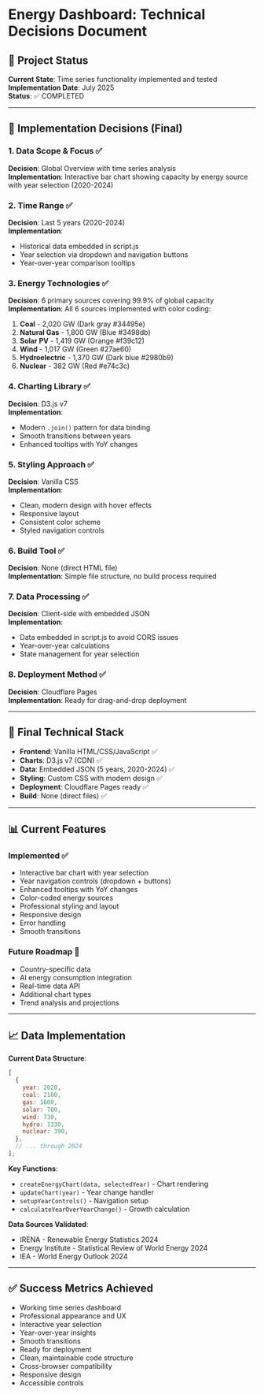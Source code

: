 # Energy Dashboard: Technical Decisions Document

## 🎯 Project Status

**Current State**: Time series functionality implemented and tested  
**Implementation Date**: July 2025  
**Status**: ✅ COMPLETED

---

## 🔑 Implementation Decisions (Final)

### 1. **Data Scope & Focus** ✅

**Decision**: Global Overview with time series analysis  
**Implementation**: Interactive bar chart showing capacity by energy source with year selection (2020-2024)

### 2. **Time Range** ✅

**Decision**: Last 5 years (2020-2024)  
**Implementation**:

- Historical data embedded in script.js
- Year selection via dropdown and navigation buttons
- Year-over-year comparison tooltips

### 3. **Energy Technologies** ✅

**Decision**: 6 primary sources covering 99.9% of global capacity  
**Implementation**: All 6 sources implemented with color coding:

1. **Coal** - 2,020 GW (Dark gray #34495e)
2. **Natural Gas** - 1,800 GW (Blue #3498db)
3. **Solar PV** - 1,419 GW (Orange #f39c12)
4. **Wind** - 1,017 GW (Green #27ae60)
5. **Hydroelectric** - 1,370 GW (Dark blue #2980b9)
6. **Nuclear** - 382 GW (Red #e74c3c)

### 4. **Charting Library** ✅

**Decision**: D3.js v7  
**Implementation**:

- Modern `.join()` pattern for data binding
- Smooth transitions between years
- Enhanced tooltips with YoY changes

### 5. **Styling Approach** ✅

**Decision**: Vanilla CSS  
**Implementation**:

- Clean, modern design with hover effects
- Responsive layout
- Consistent color scheme
- Styled navigation controls

### 6. **Build Tool** ✅

**Decision**: None (direct HTML file)  
**Implementation**: Simple file structure, no build process required

### 7. **Data Processing** ✅

**Decision**: Client-side with embedded JSON  
**Implementation**:

- Data embedded in script.js to avoid CORS issues
- Year-over-year calculations
- State management for year selection

### 8. **Deployment Method** ✅

**Decision**: Cloudflare Pages  
**Implementation**: Ready for drag-and-drop deployment

---

## 🔧 **Final Technical Stack**

- **Frontend**: Vanilla HTML/CSS/JavaScript ✅
- **Charts**: D3.js v7 (CDN) ✅
- **Data**: Embedded JSON (5 years, 2020-2024) ✅
- **Styling**: Custom CSS with modern design ✅
- **Deployment**: Cloudflare Pages ready ✅
- **Build**: None (direct files) ✅

---

## 📊 **Current Features**

### **Implemented** ✅

- Interactive bar chart with year selection
- Year navigation controls (dropdown + buttons)
- Enhanced tooltips with YoY changes
- Color-coded energy sources
- Professional styling and layout
- Responsive design
- Error handling
- Smooth transitions

### **Future Roadmap** 🔄

- Country-specific data
- AI energy consumption integration
- Real-time data API
- Additional chart types
- Trend analysis and projections

---

## 📈 **Data Implementation**

**Current Data Structure**:

```javascript
[
  {
    year: 2020,
    coal: 2100,
    gas: 1600,
    solar: 700,
    wind: 730,
    hydro: 1330,
    nuclear: 390,
  },
  // ... through 2024
];
```

**Key Functions**:

- `createEnergyChart(data, selectedYear)` - Chart rendering
- `updateChart(year)` - Year change handler
- `setupYearControls()` - Navigation setup
- `calculateYearOverYearChange()` - Growth calculation

**Data Sources Validated**:

- IRENA - Renewable Energy Statistics 2024
- Energy Institute - Statistical Review of World Energy 2024
- IEA - World Energy Outlook 2024

---

## ✅ **Success Metrics Achieved**

- Working time series dashboard
- Professional appearance and UX
- Interactive year selection
- Year-over-year insights
- Smooth transitions
- Ready for deployment
- Clean, maintainable code structure
- Cross-browser compatibility
- Responsive design
- Accessible controls
